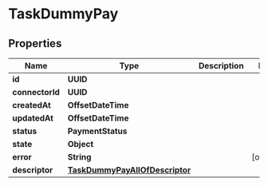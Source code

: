 

# TaskDummyPay


## Properties

| Name | Type | Description | Notes |
|------------ | ------------- | ------------- | -------------|
|**id** | **UUID** |  |  |
|**connectorId** | **UUID** |  |  |
|**createdAt** | **OffsetDateTime** |  |  |
|**updatedAt** | **OffsetDateTime** |  |  |
|**status** | **PaymentStatus** |  |  |
|**state** | **Object** |  |  |
|**error** | **String** |  |  [optional] |
|**descriptor** | [**TaskDummyPayAllOfDescriptor**](TaskDummyPayAllOfDescriptor.md) |  |  |



